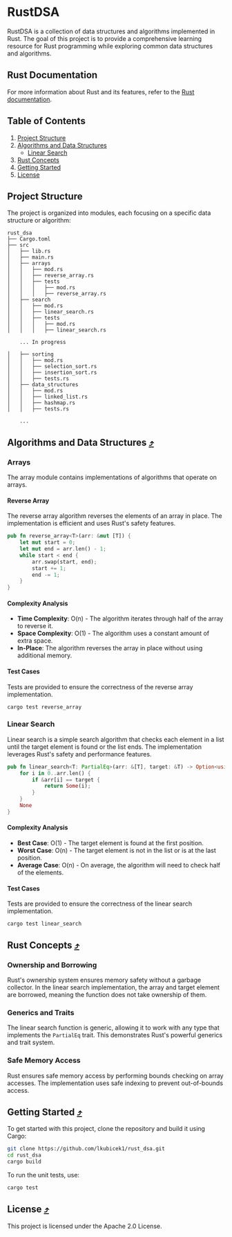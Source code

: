 # RustDSA

RustDSA is a collection of data structures and algorithms implemented in Rust. The goal of this project is to provide a comprehensive learning resource for Rust programming while exploring common data structures and algorithms.

## Rust Documentation

For more information about Rust and its features, refer to the [Rust documentation](https://doc.rust-lang.org/).

## Table of Contents

1. [Project Structure](#project-structure)
2. [Algorithms and Data Structures](#algorithms-and-data-structures)
   - [Linear Search](#linear-search)
3. [Rust Concepts](#rust-concepts)
4. [Getting Started](#getting-started)
5. [License](#license)

## Project Structure

The project is organized into modules, each focusing on a specific data structure or algorithm:

```
rust_dsa
├── Cargo.toml
├── src
│   ├── lib.rs
│   ├── main.rs
│   ├── arrays
│   │   ├── mod.rs
│   │   ├── reverse_array.rs
│   │   ├── tests
│   │   │   ├── mod.rs
│   │   │   ├── reverse_array.rs
│   ├── search
│   │   ├── mod.rs
│   │   ├── linear_search.rs
│   │   ├── tests
│   │   │   ├── mod.rs
│   │   │   ├── linear_search.rs

    ... In progress
    
│   ├── sorting
│   │   ├── mod.rs
│   │   ├── selection_sort.rs
│   │   ├── insertion_sort.rs
│   │   ├── tests.rs
│   ├── data_structures
│   │   ├── mod.rs
│   │   ├── linked_list.rs
│   │   ├── hashmap.rs
│   │   ├── tests.rs

    ...
```

## Algorithms and Data Structures [:arrow_heading_up:](#table-of-contents)

### Arrays

The array module contains implementations of algorithms that operate on arrays.

#### Reverse Array

The reverse array algorithm reverses the elements of an array in place. The implementation is efficient and uses Rust's safety features.

```rust
pub fn reverse_array<T>(arr: &mut [T]) {
    let mut start = 0;
    let mut end = arr.len() - 1;
    while start < end {
        arr.swap(start, end);
        start += 1;
        end -= 1;
    }
}
```

#### Complexity Analysis

- **Time Complexity**: O(n) - The algorithm iterates through half of the array to reverse it.
- **Space Complexity**: O(1) - The algorithm uses a constant amount of extra space.
- **In-Place**: The algorithm reverses the array in place without using additional memory.

#### Test Cases

Tests are provided to ensure the correctness of the reverse array implementation.

``` shell 
cargo test reverse_array
```

### Linear Search

Linear search is a simple search algorithm that checks each element in a list until the target element is found or the list ends. The implementation leverages Rust's safety and performance features.

```rust
pub fn linear_search<T: PartialEq>(arr: &[T], target: &T) -> Option<usize> {
    for i in 0..arr.len() {
        if &arr[i] == target {
            return Some(i);
        }
    }
    None
}
```

#### Complexity Analysis

- **Best Case**: O(1) - The target element is found at the first position.
- **Worst Case**: O(n) - The target element is not in the list or is at the last position.
- **Average Case**: O(n) - On average, the algorithm will need to check half of the elements.

#### Test Cases

Tests are provided to ensure the correctness of the linear search implementation.

``` shell
cargo test linear_search
```

## Rust Concepts [:arrow_heading_up:](#table-of-contents)

### Ownership and Borrowing

Rust's ownership system ensures memory safety without a garbage collector. In the linear search implementation, the array and target element are borrowed, meaning the function does not take ownership of them.

### Generics and Traits

The linear search function is generic, allowing it to work with any type that implements the `PartialEq` trait. This demonstrates Rust's powerful generics and trait system.

### Safe Memory Access

Rust ensures safe memory access by performing bounds checking on array accesses. The implementation uses safe indexing to prevent out-of-bounds access.

## Getting Started [:arrow_heading_up:](#table-of-contents)

To get started with this project, clone the repository and build it using Cargo:

```sh
git clone https://github.com/lkubicek1/rust_dsa.git
cd rust_dsa
cargo build
```

To run the unit tests, use:

```sh
cargo test
```

## License [:arrow_heading_up:](#table-of-contents)

This project is licensed under the Apache 2.0 License.
